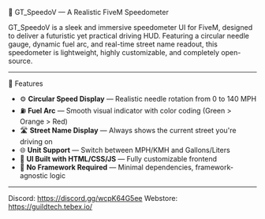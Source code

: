 🚗 GT_SpeedoV — A Realistic FiveM Speedometer

GT_SpeedoV is a sleek and immersive speedometer UI for FiveM, designed to deliver a futuristic yet practical driving HUD. Featuring a circular needle gauge, dynamic fuel arc, and real-time street name readout, this speedometer is lightweight, highly customizable, and completely open-source.

---

🎯 Features

- ⚙️ **Circular Speed Display** — Realistic needle rotation from 0 to 140 MPH
- ⛽ **Fuel Arc** — Smooth visual indicator with color coding (Green > Orange > Red)
- 🛣️ **Street Name Display** — Always shows the current street you're driving on
- 🌐 **Unit Support** — Switch between MPH/KMH and Gallons/Liters
- 🎨 **UI Built with HTML/CSS/JS** — Fully customizable frontend
- 🧠 **No Framework Required** — Minimal dependencies, framework-agnostic logic

---

Discord: https://discord.gg/wcpK64G5ee
Webstore: https://guildtech.tebex.io/

